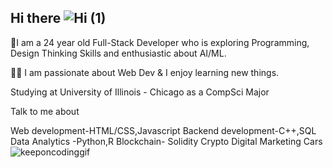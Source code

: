 ## Hi there ![Hi (1)](https://github.com/user-attachments/assets/adaff900-112b-4e1f-aabb-51d14f52a79b)


🌱I am a 24 year old Full-Stack Developer who is exploring Programming, Design Thinking Skills and enthusiastic about AI/ML.  

👨‍💻 I am passionate about Web Dev & I enjoy learning new things.

Studying at University of Illinois - Chicago as a CompSci Major

Talk to me about

Web development-HTML/CSS,Javascript
Backend development-C++,SQL
Data Analytics -Python,R
Blockchain- Solidity
Crypto
Digital Marketing
Cars
![keeponcodinggif](https://github.com/user-attachments/assets/61c94016-07ed-4cd5-9a08-558e596cb701)
<!--
**920Peter/920peter** is a ✨ _special_ ✨ repository because its `README.md` (this file) appears on your GitHub profile.

Here are some ideas to get you started:

- 🔭 I’m currently working on ...
- 🌱 I’m currently learning ...
- 👯 I’m looking to collaborate on ...
- 🤔 I’m looking for help with ...
- 💬 Ask me about ...
- 📫 How to reach me: ...
- 😄 Pronouns: ...
- ⚡ Fun fact: ...
-->

